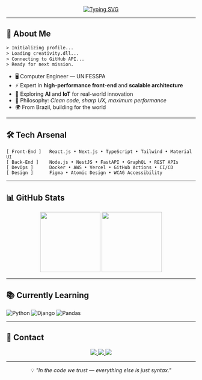 <!-- Intro animado -->
<div align="center">

[![Typing SVG](https://readme-typing-svg.demolab.com?font=Fira+Code&weight=900&size=28&duration=3000&pause=1000&color=00FFB3&background=00000000&center=true&vCenter=true&width=650&lines=Hello+World%2C+I'm+Felipe+%F0%9F%9A%80;Senior+Front-End+Engineer;Full-Stack+Developer;Performance+%26+UX+Architect;AI+%2B+IoT+Enthusiast)](https://git.io/typing-svg)

</div>

---

## 🧠 About Me  

```txt
> Initializing profile...
> Loading creativity.dll...
> Connecting to GitHub API...
> Ready for next mission.
```

- 🖥 Computer Engineer — UNIFESSPA  
- ⚡ Expert in **high-performance front-end** and **scalable architecture**  
- 🤖 Exploring **AI** and **IoT** for real-world innovation  
- 🎯 Philosophy: *Clean code, sharp UX, maximum performance*  
- 🌍 From Brazil, building for the world  

---

## 🛠 Tech Arsenal  

```
[ Front-End ]   React.js • Next.js • TypeScript • Tailwind • Material UI
[ Back-End ]    Node.js • NestJS • FastAPI • GraphQL • REST APIs
[ DevOps ]      Docker • AWS • Vercel • GitHub Actions • CI/CD
[ Design ]      Figma • Atomic Design • WCAG Accessibility
```

---

## 📊 GitHub Stats  

<div align="center">
  <img height="160em" src="https://github-readme-stats.vercel.app/api?username=felipeness&show_icons=true&theme=chartreuse-dark&count_private=true&hide_border=true" />
  <img height="160em" src="https://github-readme-stats.vercel.app/api/top-langs/?username=felipeness&layout=compact&theme=chartreuse-dark&hide_border=true" />
</div>

---

## 📚 Currently Learning  

![Python](https://img.shields.io/badge/Python-000000?style=for-the-badge&logo=python&logoColor=00FFB3)
![Django](https://img.shields.io/badge/Django-000000?style=for-the-badge&logo=django&logoColor=00FFB3)
![Pandas](https://img.shields.io/badge/Pandas-000000?style=for-the-badge&logo=pandas&logoColor=00FFB3)

---

## 🔗 Contact  

<div align="center">
  <a href="https://www.instagram.com/felipe.ness" target="_blank">
    <img src="https://img.shields.io/badge/-Instagram-000000?style=for-the-badge&logo=instagram&logoColor=00FFB3">
  </a>
  <a href="https://www.linkedin.com/in/felipeness/" target="_blank">
    <img src="https://img.shields.io/badge/-LinkedIn-000000?style=for-the-badge&logo=linkedin&logoColor=00FFB3">
  </a>
  <a href="mailto:felipecoelho.ness@gmail.com">
    <img src="https://img.shields.io/badge/-Gmail-000000?style=for-the-badge&logo=gmail&logoColor=00FFB3">
  </a>
</div>

---

<div align="center">

💡 *"In the code we trust — everything else is just syntax."*  

</div>

